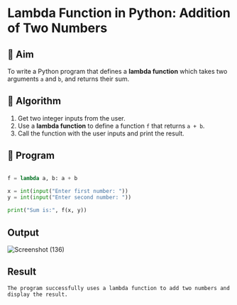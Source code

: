 # Lambda Function in Python: Addition of Two Numbers

## 🎯 Aim
To write a Python program that defines a **lambda function** which takes two arguments `a` and `b`, and returns their sum.

## 🧠 Algorithm
1. Get two integer inputs from the user.
2. Use a **lambda function** to define a function `f` that returns `a + b`.
3. Call the function with the user inputs and print the result.

## 🧾 Program
```python

f = lambda a, b: a + b

x = int(input("Enter first number: "))
y = int(input("Enter second number: "))

print("Sum is:", f(x, y))

```
## Output
![Screenshot (136)](https://github.com/user-attachments/assets/3826ebf1-9fe2-439b-b648-94fe609756f9)


## Result
```
The program successfully uses a lambda function to add two numbers and display the result.

